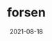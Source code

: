 ---
title: forsen
date: 2021-08-18
Author: E
base: Cap
images: [
    "https://encrypted-tbn0.gstatic.com/images?q=tbn:ANd9GcTtyo4hvkYHhhO-h_aNZ09jeIIOkM5NChoBlQ&usqp=CAU",
    "https://c.tenor.com/kb07SMJbcesAAAAC/monkae-forsen.gif"
]
---
